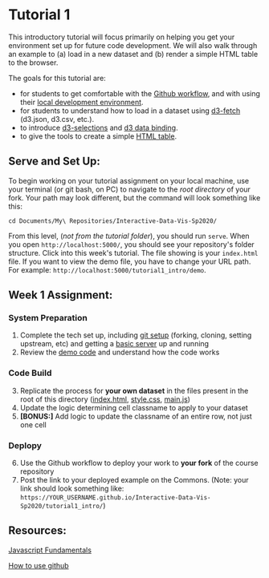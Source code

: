 # Tutorial 1

This introductory tutorial will focus primarily on helping you get your environment set up for future code development. We will also walk through an example to (a) load in a new dataset and (b) render a simple HTML table to the browser.

The goals for this tutorial are:

- for students to get comfortable with the [Github workflow](../GIT_SETUP.md), and with using their [local development environment](../README.md).
- for students to understand how to load in a dataset using [d3-fetch](https://github.com/d3/d3-fetch) (d3.json, d3.csv, etc.).
- to introduce [d3-selections](https://bost.ocks.org/mike/selection/) and [d3 data binding](https://observablehq.com/@d3/selection-join).
- to give the tools to create a simple [HTML table](https://developer.mozilla.org/en-US/docs/Web/HTML/Element/table).

## Serve and Set Up:

To begin working on your tutorial assignment on your local machine, use your terminal (or git bash, on PC) to navigate to the _root directory_ of your fork. Your path may look different, but the command will look something like this:

```
cd Documents/My\ Repositories/Interactive-Data-Vis-Sp2020/
```

From this level, (_not from the tutorial folder_), you should run `serve`. When you open  `http://localhost:5000/`, you should see your repository's folder structure. Click into this week's tutorial. The file showing is your `index.html` file. If you want to view the demo file, you have to change your URL path. For example: `http://localhost:5000/tutorial1_intro/demo`.

## Week 1 Assignment:

### System Preparation
1. Complete the tech set up, including [git setup](../GIT_SETUP.md) (forking, cloning, setting upstream, etc) and getting a [basic server](../BASIC_SERVER.md) up and running
2. Review the [demo code](demo/) and understand how the code works

### Code Build
3. Replicate the process for **your own dataset** in the files present in the root of this directory ([index.html](index.html), [style.css](style.css), [main.js](main.js))
4. Update the logic determining cell classname to apply to your dataset
5. **[BONUS:]** Add logic to update the classname of an entire row, not just one cell

### Deplopy
6. Use the Github workflow to deploy your work to **your fork** of the course repository
7. Post the link to your deployed example on the Commons. (Note: your link should look something like: `https://YOUR_USERNAME.github.io/Interactive-Data-Vis-Sp2020/tutorial1_intro/`)

## Resources:

[Javascript Fundamentals](https://javascript.info/first-steps)

[How to use github](https://git-scm.com/book/en/v2)
